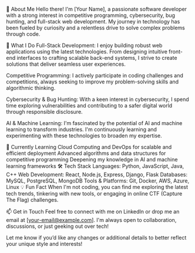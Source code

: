 👋 About Me
Hello there! I'm [Your Name], a passionate software developer with a strong interest in competitive programming, cybersecurity, bug hunting, and full-stack web development. My journey in technology has been fueled by curiosity and a relentless drive to solve complex problems through code.

🚀 What I Do
Full-Stack Development: I enjoy building robust web applications using the latest technologies. From designing intuitive front-end interfaces to crafting scalable back-end systems, I strive to create solutions that deliver seamless user experiences.

Competitive Programming: I actively participate in coding challenges and competitions, always seeking to improve my problem-solving skills and algorithmic thinking.

Cybersecurity & Bug Hunting: With a keen interest in cybersecurity, I spend time exploring vulnerabilities and contributing to a safer digital world through responsible disclosure.

AI & Machine Learning: I'm fascinated by the potential of AI and machine learning to transform industries. I'm continuously learning and experimenting with these technologies to broaden my expertise.

🌱 Currently Learning
Cloud Computing and DevOps for scalable and efficient deployment
Advanced algorithms and data structures for competitive programming
Deepening my knowledge in AI and machine learning frameworks
🛠️ Tech Stack
Languages: Python, JavaScript, Java, C++
Web Development: React, Node.js, Express, Django, Flask
Databases: MySQL, PostgreSQL, MongoDB
Tools & Platforms: Git, Docker, AWS, Azure, Linux
💡 Fun Fact
When I'm not coding, you can find me exploring the latest tech trends, tinkering with new tools, or engaging in online CTF (Capture The Flag) challenges.

📫 Get in Touch
Feel free to connect with me on LinkedIn or drop me an email at [your-email@example.com]. I'm always open to collaboration, discussions, or just geeking out over tech!

Let me know if you’d like any changes or additional details to better reflect your unique style and interests!









<!--
**Chandrashekharsk/Chandrashekharsk** is a ✨ _special_ ✨ repository because its `README.md` (this file) appears on your GitHub profile.

Here are some ideas to get you started:

- 🔭 I’m currently working on ...
- 🌱 I’m currently learning ...
- 👯 I’m looking to collaborate on ...
- 🤔 I’m looking for help with ...
- 💬 Ask me about ...
- 📫 How to reach me: ...
- 😄 Pronouns: ...
- ⚡ Fun fact: ...
-->
